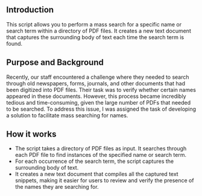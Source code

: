 <h2> Introduction</h2>
This script allows you to perform a mass search for a specific name or search term within a directory of PDF files.
It creates a new text document that captures the surrounding body of text each time the search term is found.
<h2> Purpose and Background</h2>
Recently, our staff encountered a challenge where they needed to search through old newspapers, forms, journals, and
other documents that had been digitized into PDF files. Their task was to verify whether certain names appeared in
these documents. However, this process became incredibly tedious and time-consuming, given the large number of PDFs
that needed to be searched. To address this issue, I was assigned the task of developing a solution to facilitate
mass searching for names.
<h2> How it works</h2>
<ul>
<li> The script takes a directory of PDF files as input.
It searches through each PDF file to find instances of the specified name or search term.</li>
<li> For each occurrence of the search term, the script captures the surrounding body of text.</li>
<li>It creates a new text document that compiles all the captured text snippets, making it easier for users to
review
and verify the presence of the names they are searching for.</li>
</ul>
